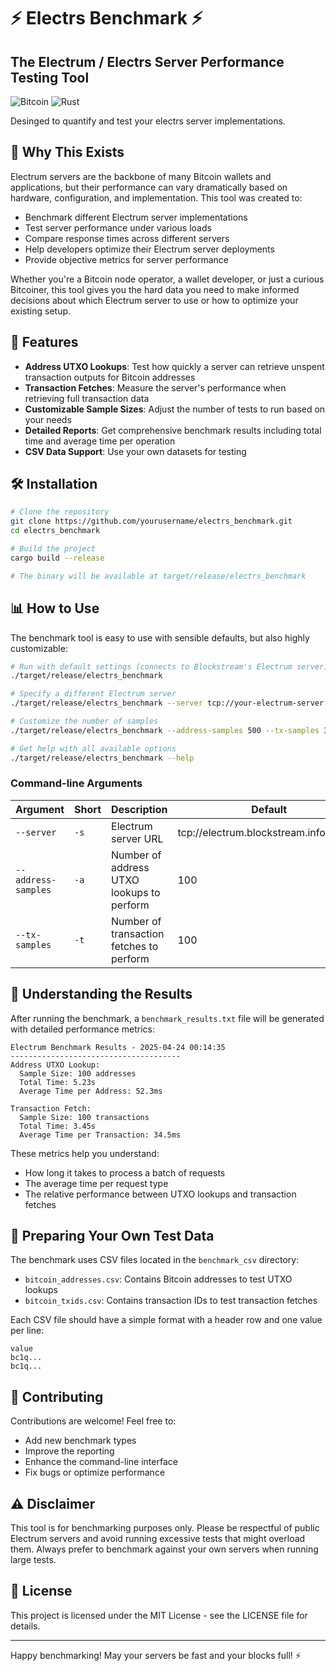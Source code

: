 # ⚡ Electrs Benchmark ⚡

## The Electrum / Electrs Server Performance Testing Tool

![Bitcoin](https://img.shields.io/badge/Bitcoin-000?style=for-the-badge&logo=bitcoin&logoColor=white)
![Rust](https://img.shields.io/badge/Rust-000000?style=for-the-badge&logo=rust&logoColor=white)

Desinged to quantify and test your electrs server implementations.

## 🤔 Why This Exists

Electrum servers are the backbone of many Bitcoin wallets and applications, but their performance can vary dramatically based on hardware, configuration, and implementation. This tool was created to:

- Benchmark different Electrum server implementations
- Test server performance under various loads
- Compare response times across different servers
- Help developers optimize their Electrum server deployments
- Provide objective metrics for server performance

Whether you're a Bitcoin node operator, a wallet developer, or just a curious Bitcoiner, this tool gives you the hard data you need to make informed decisions about which Electrum server to use or how to optimize your existing setup.

## 🚀 Features

- **Address UTXO Lookups**: Test how quickly a server can retrieve unspent transaction outputs for Bitcoin addresses
- **Transaction Fetches**: Measure the server's performance when retrieving full transaction data
- **Customizable Sample Sizes**: Adjust the number of tests to run based on your needs
- **Detailed Reports**: Get comprehensive benchmark results including total time and average time per operation
- **CSV Data Support**: Use your own datasets for testing

## 🛠️ Installation

```bash
# Clone the repository
git clone https://github.com/yourusername/electrs_benchmark.git
cd electrs_benchmark

# Build the project
cargo build --release

# The binary will be available at target/release/electrs_benchmark
```

## 📊 How to Use

The benchmark tool is easy to use with sensible defaults, but also highly customizable:

```bash
# Run with default settings (connects to Blockstream's Electrum server)
./target/release/electrs_benchmark

# Specify a different Electrum server
./target/release/electrs_benchmark --server tcp://your-electrum-server.com:50001

# Customize the number of samples
./target/release/electrs_benchmark --address-samples 500 --tx-samples 300

# Get help with all available options
./target/release/electrs_benchmark --help
```

### Command-line Arguments

| Argument | Short | Description | Default |
|----------|-------|-------------|---------|
| `--server` | `-s` | Electrum server URL | tcp://electrum.blockstream.info:50001 |
| `--address-samples` | `-a` | Number of address UTXO lookups to perform | 100 |
| `--tx-samples` | `-t` | Number of transaction fetches to perform | 100 |

## 📝 Understanding the Results

After running the benchmark, a `benchmark_results.txt` file will be generated with detailed performance metrics:

```
Electrum Benchmark Results - 2025-04-24 00:14:35
--------------------------------------
Address UTXO Lookup:
  Sample Size: 100 addresses
  Total Time: 5.23s
  Average Time per Address: 52.3ms

Transaction Fetch:
  Sample Size: 100 transactions
  Total Time: 3.45s
  Average Time per Transaction: 34.5ms
```

These metrics help you understand:
- How long it takes to process a batch of requests
- The average time per request type
- The relative performance between UTXO lookups and transaction fetches

## 🧪 Preparing Your Own Test Data

The benchmark uses CSV files located in the `benchmark_csv` directory:
- `bitcoin_addresses.csv`: Contains Bitcoin addresses to test UTXO lookups
- `bitcoin_txids.csv`: Contains transaction IDs to test transaction fetches

Each CSV file should have a simple format with a header row and one value per line:

```
value
bc1q...
bc1q...
```

## 🤝 Contributing

Contributions are welcome! Feel free to:
- Add new benchmark types
- Improve the reporting
- Enhance the command-line interface
- Fix bugs or optimize performance

## ⚠️ Disclaimer

This tool is for benchmarking purposes only. Please be respectful of public Electrum servers and avoid running excessive tests that might overload them. Always prefer to benchmark against your own servers when running large tests.

## 📜 License

This project is licensed under the MIT License - see the LICENSE file for details.

---

Happy benchmarking! May your servers be fast and your blocks full! ⚡
